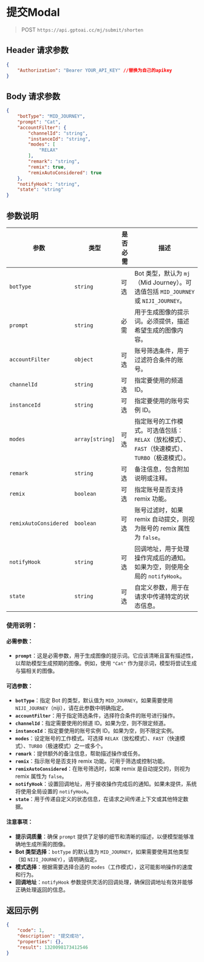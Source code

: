 # 提交Modal
>POST `https://api.gptoai.cc/mj/submit/shorten`

## Header 请求参数
```json
{
    "Authorization": "Bearer YOUR_API_KEY" //替换为自己的apikey
}
```
## Body 请求参数
```json
{
    "botType": "MID_JOURNEY",
    "prompt": "Cat",
    "accountFilter": {
        "channelId": "string",
        "instanceId": "string",
        "modes": [
            "RELAX"
        ],
        "remark": "string",
        "remix": true,
        "remixAutoConsidered": true
    },
    "notifyHook": "string",
    "state": "string"
}
```
## 参数说明

| 参数                  | 类型              | 是否必需 | 描述                                                                                                                                                               |
|-----------------------|-------------------|----------|--------------------------------------------------------------------------------------------------------------------------------------------------------------------|
| `botType`             | `string`          | 可选     | Bot 类型，默认为 `mj`（Mid Journey）。可选值包括 `MID_JOURNEY` 或 `NIJI_JOURNEY`。                                                                                  |`MID_JOURNEY`                                                                                                                                                      |
| `prompt`              | `string`          | 必需     | 用于生成图像的提示词。必须提供，描述希望生成的图像内容。                                                                                                           |
| `accountFilter`       | `object`          | 可选     | 账号筛选条件，用于过滤符合条件的账号。                                                                                                                             |
| `channelId`           | `string`          | 可选     | 指定要使用的频道 ID。                                                                                                                                               |
| `instanceId`          | `string`          | 可选     | 指定要使用的账号实例 ID。                                                                                                                                           |
| `modes`               | `array[string]`   | 可选     | 指定账号的工作模式。可选值包括：`RELAX`（放松模式）、`FAST`（快速模式）、`TURBO`（极速模式）。                                                                       |
| `remark`              | `string`          | 可选     | 备注信息，包含附加说明或注释。                                                                                                                                      |
| `remix`               | `boolean`         | 可选     | 指定账号是否支持 remix 功能。                                                                                                                                       |
| `remixAutoConsidered` | `boolean`         | 可选     | 账号过滤时，如果 remix 自动提交，则视为账号的 remix 属性为 `false`。                                                                                                 |
| `notifyHook`          | `string`          | 可选     | 回调地址，用于处理操作完成后的通知。如果为空，则使用全局的 `notifyHook`。                                                                                           |
| `state`               | `string`          | 可选     | 自定义参数，用于在请求中传递特定的状态信息。                                                                                                                        |

### 使用说明：

#### 必需参数：

- **`prompt`**：这是必需参数，用于生成图像的提示词。它应该清晰且富有描述性，以帮助模型生成预期的图像。例如，使用 `"Cat"` 作为提示词，模型将尝试生成与猫相关的图像。

#### 可选参数：

- **`botType`**：指定 Bot 的类型，默认值为 `MID_JOURNEY`。如果需要使用 `NIJI_JOURNEY`（niji），请在此参数中明确指定。
- **`accountFilter`**：用于指定筛选条件，选择符合条件的账号进行操作。
- **`channelId`**：指定需要使用的频道 ID。如果为空，则不限定频道。
- **`instanceId`**：指定要使用的账号实例 ID。如果为空，则不限定实例。
- **`modes`**：设定账号的工作模式。可选择 `RELAX`（放松模式）、`FAST`（快速模式）、`TURBO`（极速模式）之一或多个。
- **`remark`**：提供额外的备注信息，帮助描述操作或任务。
- **`remix`**：指示账号是否支持 remix 功能。可用于筛选或控制功能。
- **`remixAutoConsidered`**：在账号筛选时，如果 remix 是自动提交的，则视为 remix 属性为 `false`。
- **`notifyHook`**：设置回调地址，用于接收操作完成后的通知。如果未提供，系统将使用全局设置的 `notifyHook`。
- **`state`**：用于传递自定义的状态信息，在请求之间传递上下文或其他特定数据。

#### 注意事项：

- **提示词质量**：确保 `prompt` 提供了足够的细节和清晰的描述，以便模型能够准确地生成所需的图像。
- **Bot 类型选择**：`botType` 的默认值为 `MID_JOURNEY`，如果需要使用其他类型（如 `NIJI_JOURNEY`），请明确指定。
- **模式选择**：根据需要选择合适的 `modes`（工作模式），这可能影响操作的速度和行为。
- **回调地址**：`notifyHook` 参数提供灵活的回调处理，确保回调地址有效并能够正确处理返回的信息。
## 返回示例
```json
{
    "code": 1,
    "description": "提交成功",
    "properties": {},
    "result": 1320098173412546
}
```